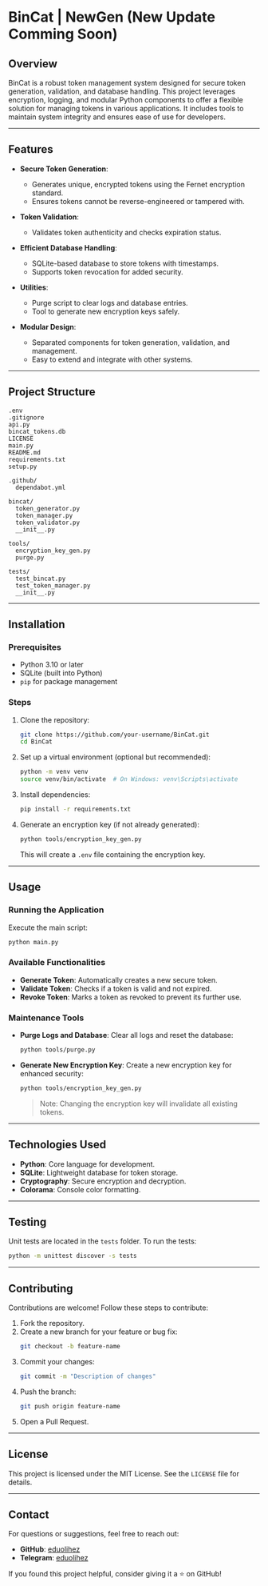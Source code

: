 # BinCat | NewGen (New Update Comming Soon)

## Overview
BinCat is a robust token management system designed for secure token generation, validation, and database handling. This project leverages encryption, logging, and modular Python components to offer a flexible solution for managing tokens in various applications. It includes tools to maintain system integrity and ensures ease of use for developers.

---
## Features
- **Secure Token Generation**:
  - Generates unique, encrypted tokens using the Fernet encryption standard.
  - Ensures tokens cannot be reverse-engineered or tampered with.

- **Token Validation**:
  - Validates token authenticity and checks expiration status.

- **Efficient Database Handling**:
  - SQLite-based database to store tokens with timestamps.
  - Supports token revocation for added security.

- **Utilities**:
  - Purge script to clear logs and database entries.
  - Tool to generate new encryption keys safely.

- **Modular Design**:
  - Separated components for token generation, validation, and management.
  - Easy to extend and integrate with other systems.

---

## Project Structure
```
.env
.gitignore
api.py
bincat_tokens.db
LICENSE
main.py
README.md
requirements.txt
setup.py

.github/
  dependabot.yml

bincat/
  token_generator.py
  token_manager.py
  token_validator.py
  __init__.py

tools/
  encryption_key_gen.py
  purge.py

tests/
  test_bincat.py
  test_token_manager.py
  __init__.py
```

---

## Installation
### Prerequisites
- Python 3.10 or later
- SQLite (built into Python)
- `pip` for package management

### Steps
1. Clone the repository:
   ```bash
   git clone https://github.com/your-username/BinCat.git
   cd BinCat
   ```

2. Set up a virtual environment (optional but recommended):
   ```bash
   python -m venv venv
   source venv/bin/activate  # On Windows: venv\Scripts\activate
   ```

3. Install dependencies:
   ```bash
   pip install -r requirements.txt
   ```

4. Generate an encryption key (if not already generated):
   ```bash
   python tools/encryption_key_gen.py
   ```
   This will create a `.env` file containing the encryption key.

---

## Usage
### Running the Application
Execute the main script:
```bash
python main.py
```

### Available Functionalities
- **Generate Token**: Automatically creates a new secure token.
- **Validate Token**: Checks if a token is valid and not expired.
- **Revoke Token**: Marks a token as revoked to prevent its further use.

### Maintenance Tools
- **Purge Logs and Database**:
  Clear all logs and reset the database:
  ```bash
  python tools/purge.py
  ```
- **Generate New Encryption Key**:
  Create a new encryption key for enhanced security:
  ```bash
  python tools/encryption_key_gen.py
  ```
  > Note: Changing the encryption key will invalidate all existing tokens.

---

## Technologies Used
- **Python**: Core language for development.
- **SQLite**: Lightweight database for token storage.
- **Cryptography**: Secure encryption and decryption.
- **Colorama**: Console color formatting.

---

## Testing
Unit tests are located in the `tests` folder. To run the tests:
```bash
python -m unittest discover -s tests
```

---

## Contributing
Contributions are welcome! Follow these steps to contribute:
1. Fork the repository.
2. Create a new branch for your feature or bug fix:
   ```bash
   git checkout -b feature-name
   ```
3. Commit your changes:
   ```bash
   git commit -m "Description of changes"
   ```
4. Push the branch:
   ```bash
   git push origin feature-name
   ```
5. Open a Pull Request.

---

## License
This project is licensed under the MIT License. See the `LICENSE` file for details.

---

## Contact
For questions or suggestions, feel free to reach out:
- **GitHub**: [eduolihez](https://github.com/eduolihez)
- **Telegram**: [eduolihez](t.me/eduolihez)

If you found this project helpful, consider giving it a ⭐ on GitHub!

